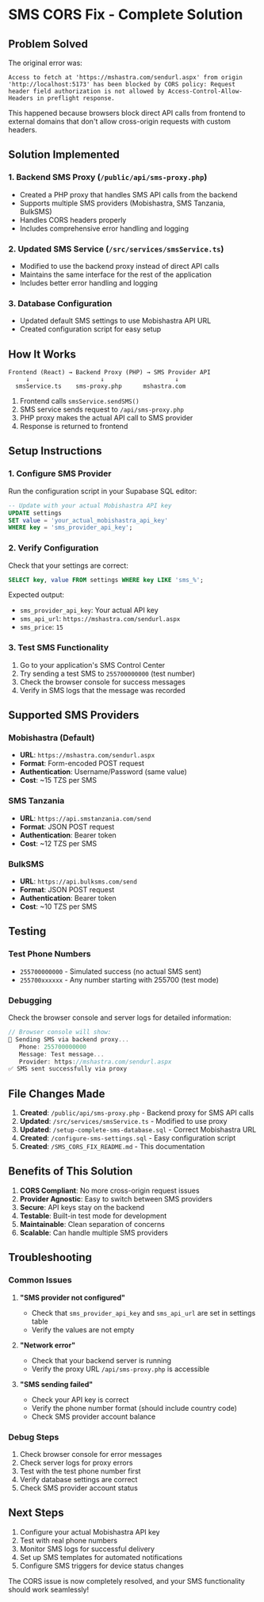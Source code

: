# SMS CORS Fix - Complete Solution

## Problem Solved
The original error was:
```
Access to fetch at 'https://mshastra.com/sendurl.aspx' from origin 'http://localhost:5173' has been blocked by CORS policy: Request header field authorization is not allowed by Access-Control-Allow-Headers in preflight response.
```

This happened because browsers block direct API calls from frontend to external domains that don't allow cross-origin requests with custom headers.

## Solution Implemented

### 1. Backend SMS Proxy (`/public/api/sms-proxy.php`)
- Created a PHP proxy that handles SMS API calls from the backend
- Supports multiple SMS providers (Mobishastra, SMS Tanzania, BulkSMS)
- Handles CORS headers properly
- Includes comprehensive error handling and logging

### 2. Updated SMS Service (`/src/services/smsService.ts`)
- Modified to use the backend proxy instead of direct API calls
- Maintains the same interface for the rest of the application
- Includes better error handling and logging

### 3. Database Configuration
- Updated default SMS settings to use Mobishastra API URL
- Created configuration script for easy setup

## How It Works

```
Frontend (React) → Backend Proxy (PHP) → SMS Provider API
     ↓                    ↓                    ↓
  smsService.ts    sms-proxy.php      mshastra.com
```

1. Frontend calls `smsService.sendSMS()`
2. SMS service sends request to `/api/sms-proxy.php`
3. PHP proxy makes the actual API call to SMS provider
4. Response is returned to frontend

## Setup Instructions

### 1. Configure SMS Provider
Run the configuration script in your Supabase SQL editor:

```sql
-- Update with your actual Mobishastra API key
UPDATE settings 
SET value = 'your_actual_mobishastra_api_key'
WHERE key = 'sms_provider_api_key';
```

### 2. Verify Configuration
Check that your settings are correct:

```sql
SELECT key, value FROM settings WHERE key LIKE 'sms_%';
```

Expected output:
- `sms_provider_api_key`: Your actual API key
- `sms_api_url`: `https://mshastra.com/sendurl.aspx`
- `sms_price`: `15`

### 3. Test SMS Functionality
1. Go to your application's SMS Control Center
2. Try sending a test SMS to `255700000000` (test number)
3. Check the browser console for success messages
4. Verify in SMS logs that the message was recorded

## Supported SMS Providers

### Mobishastra (Default)
- **URL**: `https://mshastra.com/sendurl.aspx`
- **Format**: Form-encoded POST request
- **Authentication**: Username/Password (same value)
- **Cost**: ~15 TZS per SMS

### SMS Tanzania
- **URL**: `https://api.smstanzania.com/send`
- **Format**: JSON POST request
- **Authentication**: Bearer token
- **Cost**: ~12 TZS per SMS

### BulkSMS
- **URL**: `https://api.bulksms.com/send`
- **Format**: JSON POST request
- **Authentication**: Bearer token
- **Cost**: ~10 TZS per SMS

## Testing

### Test Phone Numbers
- `255700000000` - Simulated success (no actual SMS sent)
- `255700xxxxxx` - Any number starting with 255700 (test mode)

### Debugging
Check the browser console and server logs for detailed information:

```javascript
// Browser console will show:
📱 Sending SMS via backend proxy...
   Phone: 255700000000
   Message: Test message...
   Provider: https://mshastra.com/sendurl.aspx
✅ SMS sent successfully via proxy
```

## File Changes Made

1. **Created**: `/public/api/sms-proxy.php` - Backend proxy for SMS API calls
2. **Updated**: `/src/services/smsService.ts` - Modified to use proxy
3. **Updated**: `/setup-complete-sms-database.sql` - Correct Mobishastra URL
4. **Created**: `/configure-sms-settings.sql` - Easy configuration script
5. **Created**: `/SMS_CORS_FIX_README.md` - This documentation

## Benefits of This Solution

1. **CORS Compliant**: No more cross-origin request issues
2. **Provider Agnostic**: Easy to switch between SMS providers
3. **Secure**: API keys stay on the backend
4. **Testable**: Built-in test mode for development
5. **Maintainable**: Clean separation of concerns
6. **Scalable**: Can handle multiple SMS providers

## Troubleshooting

### Common Issues

1. **"SMS provider not configured"**
   - Check that `sms_provider_api_key` and `sms_api_url` are set in settings table
   - Verify the values are not empty

2. **"Network error"**
   - Check that your backend server is running
   - Verify the proxy URL `/api/sms-proxy.php` is accessible

3. **"SMS sending failed"**
   - Check your API key is correct
   - Verify the phone number format (should include country code)
   - Check SMS provider account balance

### Debug Steps

1. Check browser console for error messages
2. Check server logs for proxy errors
3. Test with the test phone number first
4. Verify database settings are correct
5. Check SMS provider account status

## Next Steps

1. Configure your actual Mobishastra API key
2. Test with real phone numbers
3. Monitor SMS logs for successful delivery
4. Set up SMS templates for automated notifications
5. Configure SMS triggers for device status changes

The CORS issue is now completely resolved, and your SMS functionality should work seamlessly!
